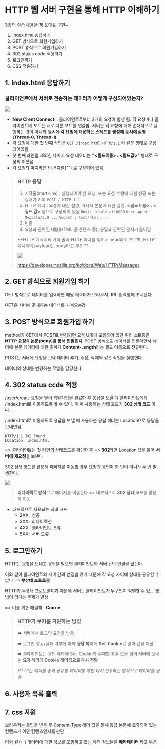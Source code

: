 # HTTP 웹 서버 구현을 통해 HTTP 이해하기

3장의 실습 내용을 책 토대로 구현~



1. index.html 응답하기
2. GET 방식으로 회원가입하기
3. POST 방식으로 회원가입하기
4. 302 status code 적용하기
5. 로그인하기
6. CSS 적용하기

## 1. index.html 응답하기

### 클라이언트에서 서버로 전송하는 데이터가 어떻게 구성되어있는지?

![](https://img1.daumcdn.net/thumb/R1280x0/?scode=mtistory2&fname=https%3A%2F%2Fblog.kakaocdn.net%2Fdn%2FbCIzBw%2Fbtq7yz9rCFU%2FARkcE8rb3z1LppmQ8PAks0%2Fimg.png)

- **New Client Connect!** : 클라이언트로부터 2개의 요청이 발생 됨. 각 요청마다 클라이언트의 포트는 서로 다른 포트를 연결함. 서버는 각 요청에 대해 순차적으로 실행하는 것이 아니라 **동시에 각 요청에 대응하는 스레드를 생성해 동시에 실행 (Thread-0, Thread-1)**
- 각 요청에 대한 첫 번째 라인은  `GET /index.html HTTP/1.1` 와 같은 형태로 구성되어있음
- 첫 번째 라인을 제외한 나머지 요청 데이터는 **"<필드이름> : <필드값>"** 형태로 구성되 어있음
- 각 요청의 마지막은 빈 문자열("") 로 구성되어 있음

> ### HTTP 응답
>
> 1. 시작줄(start-line) : 실행되어야 할 요청, 또는 요청 수행에 대한 성공 또는 실패가 기록
>    `POST / HTTP 1.1`
> 2. HTTP 헤더 : 요청에 대한 설명, 메시지 본문에 대한 설명. **<필드 이름> : <필드 값>** 쌍으로 구성되어 있음
>    `Host: localhost:8080`
>    `User-Agent: Mozilla/5.9 ...`
>    `Accpet : text/html ...`
> 3. 빈줄
> 4. 요청과 관련된 내용(HTML 폼 콘텐츠 등), 응답과 관련된 문서가 들어감
>
> **HTTP 메시지의 시작 줄과 HTTP 헤더를 묶어서 head라고 부르며, HTTP 메시지의 payload는 body라고 부름 **
>
> ![](https://mdn.mozillademos.org/files/13823/HTTP_Response_Headers2.png)
>
> https://developer.mozilla.org/ko/docs/Web/HTTP/Messages



## 2. GET 방식으로 회원가입 하기

GET 방식으로 데이터를 입력하면 해당 데이터가 브라우저 URL 입력창에 표시된다

GET은 서버에 존재하는 데이터를 가져오는것



## 3. POST 방식으로 회원가입 하기

method가 GET에서 POST로 변경되면 요청 URI에 포함되어 있던 쿼리 스트링은 **HTTP 요청의 본문(body)를 통해 전달된다**. POST 방식으로 데이터를 전달하면서 헤더에 본문 데이터에 대한 길이가 **Content-Length**라는 필드 이름으로 전달된다.

POST는 서버에 요청을 보내 데이터 추가, 수정, 삭제와 같은 작업을 실행한다. 

데이터의 상태를 변경하는 작업을 담당한다.



## 4. 302 status code 적용

/user/create 요청을 받아 회원가입을 완료한 후 응답을 보낼 떄 클라이언트에게 /index.html로 이동하도록 할 수 있다. 이 때 사용하는 상태 코드가 **302 상태 코드** 이다.

/index.html로 이동하도록 응답을 보낼 때 사용하는 응답 헤더는 Location으로 응답을 보내면됨

```
HTTP/1.1 302 Found
LOcation: index.html
```

=> 클라이언트는 첫 라인의 상태코드를 확인한 후 => **302**라면 Location 값을 읽어 **서버에 재요청**을 보낸다



302 상태 코드를 활용해 페이지를 이동할 경우 요청과 응답이 한 번이 아니라 두 번 발생한다.

![](https://img1.daumcdn.net/thumb/R1280x0/?scode=mtistory2&fname=https%3A%2F%2Fblog.kakaocdn.net%2Fdn%2FMlTyN%2Fbtq7ybAV8f5%2Fp9y4riCBM1h7VgkH755OD0%2Fimg.png)

>  **리다이렉트 방식**으로 페이지를 이동한다 => 내부적으로 **302 상태 코드**를 활용해 이동



- 대표적으로 사용되는 상태 코드
  - 2XX : 성공
  - 3XX : 리다이렉션
  - 4XX : 클라이언트 오류
  - 5XX : 서버 오류





## 5. 로그인하기

HTTP는 요청을 보내고 응답을 받으면 클라이언트와 서버 간의 연결을 끊는다.

이와 같이 클라이언트와 서버 간의 연결을 끊기 때문에 각 요청 사이에 상태를 공유할 수 없다 => **무상태 프로토콜**

HTTP가 무상태 프로토콜이기 때문에 서버는 클라이언트가 누구인지 식별할 수 있는 방법이 없다는 문제가 발생

=> 이를 위한 해결책 : **Cookie**

> ### HTTP가 쿠키를 지원하는 방법
>
> ➡ 서버에서 로그인 요청을 받음 
>
> ➡ 로그인 성공/실패 여부에 따라 **응답 헤더**에 **Set-Cookie**로 결과 값을 저장
>
> ➡ 클라이언트는 응답 헤더에 Set-Cookie가 존재할 경우 값을 읽어 서버에 보내는 **요청 헤더**의 **Cookie 헤더값으로 다시 전달**
>
> *HTTP는 헤더를 통해 공유할 데이터를 매번 다시 전송하는 방식으로 데이터를 공유*
>
> 



## 6. 사용자 목록 출력



## 7. css 지원

브라우저는 응답을 받은 후 Content-Type 헤더 값을 통해 응답 본문에 포함되어 있는 컨텐츠가 어떤 컨텐츠인지를 판단

이와 같ㅇ ㅣ데이터에 대한 정보를 포함하고 있는 헤더 정보들을 **메타데이터** 라고 부름


